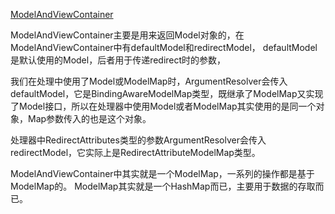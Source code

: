 [ModelAndViewContainer](https://blog.csdn.net/qq924862077/article/details/54016189 )

ModelAndViewContainer主要是用来返回Model对象的，在ModelAndViewContainer中有defaultModel和redirectModel，
defaultModel是默认使用的Model，后者用于传递redirect时的参数，

我们在处理中使用了Model或ModelMap时，ArgumentResolver会传入defaultModel，它是BindingAwareModelMap类型，既继承了ModelMap又实现了Model接口，所以在处理器中使用Model或者ModelMap其实使用的是同一个对象，Map参数传入的也是这个对象。

处理器中RedirectAttributes类型的参数ArgumentResolver会传入redirectModel，它实际上是RedirectAttributeModelMap类型。

ModelAndViewContainer中其实就是一个ModelMap，一系列的操作都是基于ModelMap的。
ModelMap其实就是一个HashMap而已，主要用于数据的存取而已。
